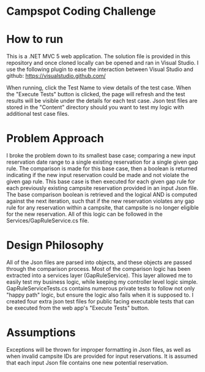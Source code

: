 # Campspot Coding Challenge

# How to run
This is a .NET MVC 5 web application. The solution file is provided in this repository and once cloned locally can be opened and ran in Visual Studio. I use the following plugin to ease the interaction between Visual Studio and github: https://visualstudio.github.com/ 

When running, click the Test Name to view details of the test case. When the "Execute Tests" button is clicked, the page will refresh and the test results will be visible under the details for each test case. Json test files are stored in the "Content" directory should you want to test my logic with additional test case files. 

# Problem Approach
I broke the problem down to its smallest base case; comparing a new input reservation date range to a single existing reservation for a single given gap rule. The comparison is made for this base case, then a boolean is returned indicating if the new input reservation could be made and not violate the given gap rule. This base case is then executed for each given gap rule for each previously existing campsite reservation provided in an input Json file. The base comparison boolean is retrieved and the logical AND is computed against the next iteration, such that if the new reservation violates any gap rule for any reservation within a campsite, that campsite is no longer eligible for the new reservation. All of this logic can be followed in the Services/GapRuleService.cs file. 

# Design Philosophy
All of the Json files are parsed into objects, and these objects are passed through the comparison process. Most of the comparison logic has been extracted into a services layer (GapRuleService). This layer allowed me to easily test my business logic, while keeping my controller level logic simple. GapRuleServiceTests.cs contains numerous private tests to follow not only "happy path" logic, but ensure the logic also fails when it is supposed to. I created four extra json test files for public facing executable tests that can be executed from the web app's "Execute Tests" button. 

# Assumptions
Exceptions will be thrown for improper formatting in Json files, as well as when invalid campsite IDs are provided for input reservations. It is assumed that each input Json file contains one new potential reservation.
